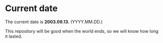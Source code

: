 # Current date

The current date is **2003.09.13.** (YYYY.MM.DD.)

This repository will be good when the world ends, so we will know how long it lasted.